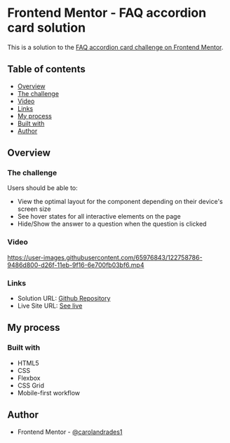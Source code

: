 # Frontend Mentor - FAQ accordion card solution

This is a solution to the [FAQ accordion card challenge on Frontend Mentor](https://www.frontendmentor.io/challenges/faq-accordion-card-XlyjD0Oam).

## Table of contents

  - [Overview](#overview)
  - [The challenge](#the-challenge)
  - [Video](#video)
  - [Links](#links)
  - [My process](#my-process)
  - [Built with](#built-with)
  - [Author](#author)

## Overview

### The challenge

Users should be able to:

- View the optimal layout for the component depending on their device's screen size
- See hover states for all interactive elements on the page
- Hide/Show the answer to a question when the question is clicked

### Video

https://user-images.githubusercontent.com/65976843/122758786-9486d800-d26f-11eb-9f16-6e700fb03bf6.mp4

### Links

- Solution URL: [Github Repository](https://github.com/carolandrade1/faq-accordion-card)
- Live Site URL: [See live](https://carolandrade1.github.io/faq-accordion-card/)

## My process

### Built with

- HTML5
- CSS
- Flexbox
- CSS Grid
- Mobile-first workflow

## Author

- Frontend Mentor - [@carolandrades1](https://www.frontendmentor.io/profile/carolandrade1)
